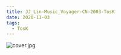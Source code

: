 ```yaml
---
title: JJ_Lin-Music_Voyager-CN-2003-TosK
date: 2020-11-03
tags:
  - TosK
---
```


![cover.jpg](hhttps://goindex.65style.workers.dev/1:/JJ_Lin-Music_Voyager-CN-2003-TosK/00-jj_lin-music_voyager-cn-2003-proof-tosk.jpg)

<a-player 
    :options="{
        audio: [
          {
            name: '就是我',
            artist: '林俊傑',
            url: 'https://goindex.65style.workers.dev/1:/JJ_Lin-Music_Voyager-CN-2003-TosK/01-jj_lin-im_the_one-tosk.mp3',
            theme: '#ebd0c2'
          },
        ]
    }"
/>


<download url="https://www45.zippyshare.com/v/Ljsm2gQs/file.html"/>


